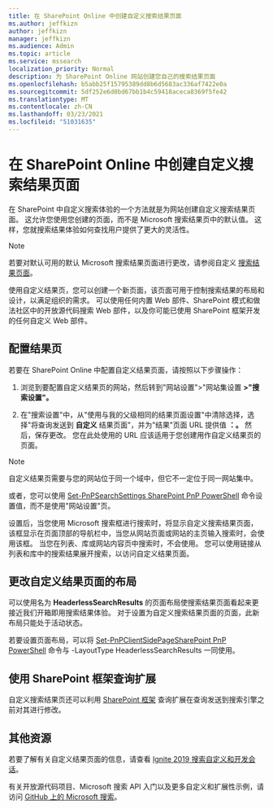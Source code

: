 ```yaml
---
title: 在 SharePoint Online 中创建自定义搜索结果页面
ms.author: jeffkizn
author: jeffkizn
manager: jeffkizn
ms.audience: Admin
ms.topic: article
ms.service: mssearch
localization_priority: Normal
description: 为 SharePoint Online 网站创建您自己的搜索结果页面
ms.openlocfilehash: b5abb25f15795389dd8b6d5683ac336af7422e0a
ms.sourcegitcommit: 5df252e6d0bd67bb1b4c59418aceca8369f5fe42
ms.translationtype: MT
ms.contentlocale: zh-CN
ms.lasthandoff: 03/23/2021
ms.locfileid: "51031635"
---
```

# <a name="create-a-custom-search-results-page-in-sharepoint-online"></a>在 SharePoint Online 中创建自定义搜索结果页面

在 SharePoint 中自定义搜索体验的一个方法就是为网站创建自定义搜索结果页面。 这允许您使用您创建的页面，而不是 Microsoft 搜索结果页中的默认值。 这样，您就搜索结果体验如何查找用户提供了更大的灵活性。

>[!NOTE]
> 若要对默认可用的默认 Microsoft 搜索结果页面进行更改，请参阅自定义 [搜索结果页面](customize-search-page.md)。

使用自定义结果页，您可以创建一个新页面，该页面可用于控制搜索结果的布局和设计，以满足组织的需求。 可以使用任何内置 Web 部件、SharePoint 模式和做法社区中的开放源代码搜索 Web 部件，以及你可能已使用 SharePoint 框架开发的任何自定义 Web 部件。

## <a name="configure-a-results-page"></a>配置结果页

若要在 SharePoint Online 中配置自定义结果页面，请按照以下步骤操作：

1. 浏览到要配置自定义结果页的网站，然后转到"网站设置">"网站集设置 **>"搜索设置"。**

2. 在"搜索设置"中，从"使用与我的父级相同的结果页面设置"中清除选择，选择"将查询发送到 **自定义** 结果页面"，并为"结果"页面 URL 提供值 **：。** 然后，保存更改。 您在此处使用的 URL 应该适用于您创建用作自定义结果页的页面。

>[!NOTE]
> 自定义结果页需要与您的网站位于同一个域中，但它不一定位于同一网站集中。  

或者，您可以使用 [Set-PnPSearchSettings SharePoint PnP PowerShell](/powershell/module/sharepoint-pnp/set-pnpsearchsettings?view=sharepoint-ps) 命令设置值，而不是使用"网站设置"页。

设置后，当您使用 Microsoft 搜索框进行搜索时，将显示自定义搜索结果页面，该框显示在页面顶部的导航栏中，当您从网站页面或网站的主页输入搜索时，会使用该框。 当您在列表、库或网站内容页中搜索时，不会使用。 您可以使用链接从列表和库中的搜索结果展开搜索，以访问自定义结果页面。

## <a name="change-the-layout-of-your-custom-results-page"></a>更改自定义结果页面的布局

可以使用名为 **HeaderlessSearchResults** 的页面布局使搜索结果页面看起来更接近我们开箱即用搜索结果体验。 对于设置为自定义搜索结果页面的页面，此新布局只能处于活动状态。

若要设置页面布局，可以将 [Set-PnPClientSidePageSharePoint PnP PowerShell](/powershell/module/sharepoint-pnp/set-pnpclientsidepage?view=sharepoint-ps) 命令与 -LayoutType HeaderlessSearchResults 一同使用。

## <a name="use-sharepoint-framework-query-extensions"></a>使用 SharePoint 框架查询扩展

自定义搜索结果页还可以利用 [SharePoint 框架](/sharepoint/dev/spfx/building-search-extensions) 查询扩展在查询发送到搜索引擎之前对其进行修改。

## <a name="additional-resources"></a>其他资源

若要了解有关自定义结果页面的信息，请查看 [Ignite 2019 搜索自定义和开发会话](https://myignite.techcommunity.microsoft.com/sessions/85238?source=sessions)。

有关开放源代码项目、Microsoft 搜索 API 入门以及更多自定义和扩展性示例，请访问 [GitHub 上的 Microsoft 搜索](https://github.com/microsoft-search)。